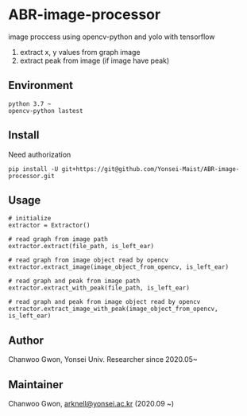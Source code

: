 # ABR-image-processor

image proccess using opencv-python and yolo with tensorflow
1. extract x, y values from graph image
2. extract peak from image (if image have peak)

## Environment
```
python 3.7 ~
opencv-python lastest
```

## Install
Need authorization
```
pip install -U git+https://git@github.com/Yonsei-Maist/ABR-image-processor.git
```

## Usage
```
# initialize
extractor = Extractor()

# read graph from image path
extractor.extract(file_path, is_left_ear)

# read graph from image object read by opencv
extractor.extract_image(image_object_from_opencv, is_left_ear)

# read graph and peak from image path
extractor.extract_with_peak(file_path, is_left_ear)

# read graph and peak from image object read by opencv
extractor.extract_image_with_peak(image_object_from_opencv, is_left_ear)
```

## Author
Chanwoo Gwon, Yonsei Univ. Researcher since 2020.05~

## Maintainer
Chanwoo Gwon, arknell@yonsei.ac.kr (2020.09 ~)
